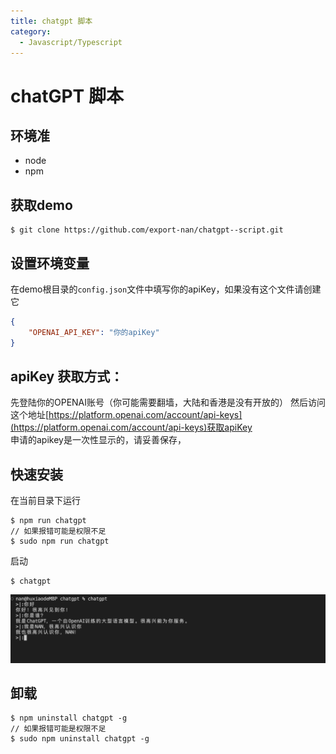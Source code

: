 ```yaml
---
title: chatgpt 脚本
category:
  - Javascript/Typescript
---
```


# chatGPT 脚本

## 环境准
- node
- npm

## 获取demo
```shell
$ git clone https://github.com/export-nan/chatgpt--script.git
```

## 设置环境变量
在demo根目录的`config.json`文件中填写你的apiKey，如果没有这个文件请创建它
```json
{
    "OPENAI_API_KEY": "你的apiKey"
}
```

## apiKey 获取方式：
先登陆你的OPENAI账号（你可能需要翻墙，大陆和香港是没有开放的）
然后访问这个地址[https://platform.openai.com/account/api-keys](https://platform.openai.com/account/api-keys)获取apiKey  
申请的apikey是一次性显示的，请妥善保存，

## 快速安装
在当前目录下运行
```shell
$ npm run chatgpt
// 如果报错可能是权限不足
$ sudo npm run chatgpt
```
启动
```shell
$ chatgpt
```
![chatgpt](a001.png)

## 卸载
```shell
$ npm uninstall chatgpt -g
// 如果报错可能是权限不足
$ sudo npm uninstall chatgpt -g
```